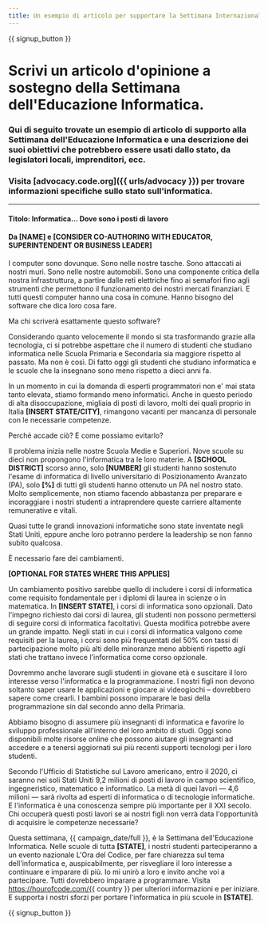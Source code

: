 ```yaml
---
title: Un esempio di articolo per supportare la Settimana Internazionale di Educazione all'Informatica e l'Ora del Codice
---
```


{{ signup_button }}

# Scrivi un articolo d'opinione a sostegno della Settimana dell'Educazione Informatica.

### Qui di seguito trovate un esempio di articolo di supporto alla Settimana dell'Educazione Informatica e una descrizione dei suoi obiettivi che potrebbero essere usati dallo stato, da legislatori locali, imprenditori, ecc.

### Visita [advocacy.code.org]({{ urls/advocacy }}) per trovare informazioni specifiche sullo stato sull'informatica.

* * *

#### Titolo: Informatica... Dove sono i posti di lavoro

#### Da [NAME] e [CONSIDER CO-AUTHORING WITH EDUCATOR, SUPERINTENDENT OR BUSINESS LEADER]

I computer sono dovunque. Sono nelle nostre tasche. Sono attaccati ai nostri muri. Sono nelle nostre automobili. Sono una componente critica della nostra infrastruttura, a partire dalle reti elettriche fino ai semafori fino agli strumenti che permettono il funzionamento dei nostri mercati finanziari. E tutti questi computer hanno una cosa in comune. Hanno bisogno del software che dica loro cosa fare.

Ma chi scriverà esattamente questo software?

Considerando quanto velocemente il mondo si sta trasformando grazie alla tecnologia, ci si potrebbe aspettare che il numero di studenti che studiano informatica nelle Scuola Primaria e Secondaria sia maggiore rispetto al passato. Ma non è così. Di fatto oggi gli studenti che studiano informatica e le scuole che la insegnano sono meno rispetto a dieci anni fa.

In un momento in cui la domanda di esperti programmatori non e' mai stata tanto elevata, stiamo formando meno informatici. Anche in questo periodo di alta disoccupazione, migliaia di posti di lavoro, molti dei quali proprio in Italia **[INSERT STATE/CITY]**, rimangono vacanti per mancanza di personale con le necessarie competenze.

Perché accade ciò? E come possiamo evitarlo?

Il problema inizia nelle nostre Scuola Medie e Superiori. Nove scuole su dieci non propongono l'informatica tra le loro materie. A **[SCHOOL DISTRICT]** scorso anno, solo **[NUMBER]** gli studenti hanno sostenuto l'esame di informatica di livello universitario di Posizionamento Avanzato (PA), solo **[%]** di tutti gli studenti hanno ottenuto un PA nel nostro stato. Molto semplicemente, non stiamo facendo abbastanza per preparare e incoraggiare i nostri studenti a intraprendere queste carriere altamente remunerative e vitali.

Quasi tutte le grandi innovazioni informatiche sono state inventate negli Stati Uniti, eppure anche loro potranno perdere la leadership se non fanno subito qualcosa.

È necessario fare dei cambiamenti.

**[OPTIONAL FOR STATES WHERE THIS APPLIES]**

Un cambiamento positivo sarebbe quello di includere i corsi di informatica come requisito fondamentale per i diplomi di laurea in scienze o in matematica. In **[INSERT STATE]**, i corsi di informatica sono opzionali. Dato l'impegno richiesto dai corsi di laurea, gli studenti non possono permettersi di seguire corsi di informatica facoltativi. Questa modifica potrebbe avere un grande impatto. Negli stati in cui i corsi di informatica valgono come requisiti per la laurea, i corsi sono più frequentati del 50% con tassi di partecipazione molto più alti delle minoranze meno abbienti rispetto agli stati che trattano invece l'informatica come corso opzionale.

Dovremmo anche lavorare sugli studenti in giovane età e suscitare il loro interesse verso l'informatica e la programmazione. I nostri figli non devono soltanto saper usare le applicazioni e giocare ai videogiochi – dovrebbero sapere come crearli. I bambini possono imparare le basi della programmazione sin dal secondo anno della Primaria.

Abbiamo bisogno di assumere più insegnanti di informatica e favorire lo sviluppo professionale all'interno del loro ambito di studi. Oggi sono disponibili molte risorse online che possono aiutare gli insegnanti ad accedere e a tenersi aggiornati sui più recenti supporti tecnologi per i loro studenti.

Secondo l'Ufficio di Statistiche sul Lavoro americano, entro il 2020, ci saranno nei soli Stati Uniti 9,2 milioni di posti di lavoro in campo scientifico, ingegneristico, matematico e informatico. La metà di quei lavori — 4,6 milioni — sarà rivolta ad esperti di informatica o di tecnologie informatiche. E l'informatica è una conoscenza sempre più importante per il XXI secolo. Chi occuperà questi posti lavori se ai nostri figli non verrà data l'opportunità di acquisire le competenze necessarie?

Questa settimana, {{ campaign_date/full }}, è la Settimana dell'Educazione Informatica. Nelle scuole di tutta **[STATE]**, i nostri studenti parteciperanno a un evento nazionale L'Ora del Codice, per fare chiarezza sul tema dell'informatica e, auspicabilmente, per risvegliare il loro interesse a continuare e imparare di più. Io mi unirò a loro e invito anche voi a partecipare. Tutti dovrebbero imparare a programmare. Visita https://hourofcode.com/{{ country }} per ulteriori informazioni e per iniziare. E supporta i nostri sforzi per portare l'informatica in più scuole in **[STATE]**.

{{ signup_button }}